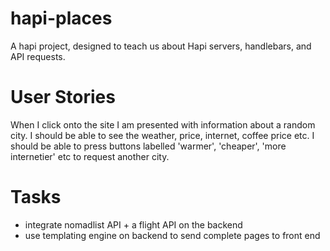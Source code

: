 # hapi-places
A hapi project, designed to teach us about Hapi servers, handlebars, and API requests.

# User Stories

When I click onto the site I am presented with information about a random city. I should be able to see the weather, price, internet, coffee price etc. I should be able to press buttons labelled 'warmer', 'cheaper', 'more internetier' etc to request another city.

# Tasks

- integrate nomadlist API + a flight API on the backend
- use templating engine on backend to send complete pages to front end
